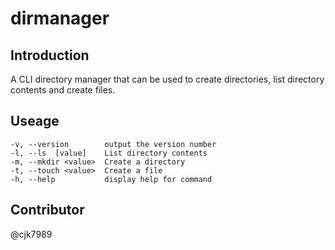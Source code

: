 # dirmanager

## Introduction

A CLI directory manager that can be used to create directories, list directory contents and create files.

## Useage

```
-v, --version        output the version number
-l, --ls  [value]    List directory contents
-m, --mkdir <value>  Create a directory
-t, --touch <value>  Create a file
-h, --help           display help for command
```

## Contributor

@cjk7989
